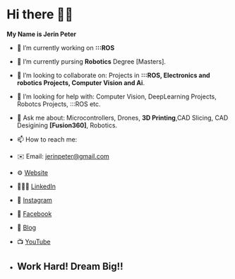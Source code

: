 # Hi there 👋🏼
**My Name is Jerin Peter**
- 🔭 I’m currently working on **:::ROS**

- 🌱 I’m currently pursing **Robotics** Degree [Masters].

- 👯 I’m looking to collaborate on: Projects in **:::ROS, Electronics and robotics Projects, Computer Vision and Ai**.

- 🤔 I’m looking for help with: Computer Vision, DeepLearning Projects, Robotcs Projects, :::ROS etc.

- 💬 Ask me about: Microcontrollers, Drones, **3D Printing**,CAD Slicing, CAD Desigining **[Fusion360]**, Robotics.

- 📫 How to reach me:
* ✉️  Email: jerinpeter@gmail.com

* ⚙️ [Website](https://jerinpeter.wixsite.com/aboutme)

* 👨🏽‍🎓 [LinkedIn](https://www.linkedin.com/in/jerin-peter-2b6234190/)

*  📸 [Instagram](https://www.instagram.com/jerin_peter/)

* 📘 [Facebook](https://www.facebook.com/jerin.peter.395/)

* 📝 [Blog](https://jerinpeter14.medium.com/)

* 📺 [YouTube](https://www.youtube.com/user/jerinpeter248)
	        
- ## Work Hard! Dream Big!! 

